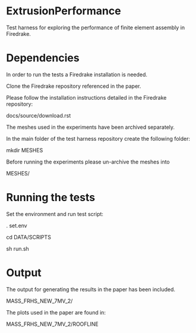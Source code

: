 # ExtrusionPerformance
Test harness for exploring the performance of finite element assembly in Firedrake.

# Dependencies

In order to run the tests a Firedrake installation is needed.

Clone the Firedrake repository referenced in the paper.

Please follow the installation instructions detailed in the Firedrake
repository:

docs/source/download.rst

The meshes used in the experiments have been archived separately.

In the main folder of the test harness repository create the following folder:

mkdir MESHES

Before running the experiments please un-archive the meshes into

MESHES/

# Running the tests

Set the environment and run test script:

. set.env

cd DATA/SCRIPTS

sh run.sh

# Output

The output for generating the results in the paper has been included.

MASS_FRHS_NEW_7MV_2/

The plots used in the paper are found in:

MASS_FRHS_NEW_7MV_2/ROOFLINE


